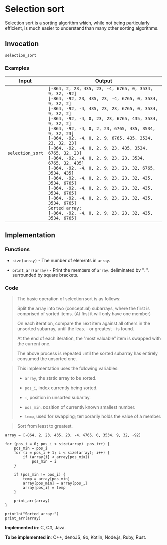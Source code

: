 # Selection sort

Selection sort is a sorting algorithm which, while not being particularly efficient, is much easier to understand than many other sorting algorithms.

## Invocation

`selection_sort`

### Examples

| Input            | Output                                                    |
| ---------------- | --------------------------------------------------------- |
| `selection_sort` | `[-864, 2, 23, 435, 23, -4, 6765, 0, 3534, 9, 32, -92]`<br> `[-864, -92, 23, 435, 23, -4, 6765, 0, 3534, 9, 32, 2]`<br> `[-864, -92, -4, 435, 23, 23, 6765, 0, 3534, 9, 32, 2]`<br> `[-864, -92, -4, 0, 23, 23, 6765, 435, 3534, 9, 32, 2]`<br> `[-864, -92, -4, 0, 2, 23, 6765, 435, 3534, 9, 32, 23]`<br> `[-864, -92, -4, 0, 2, 9, 6765, 435, 3534, 23, 32, 23]`<br> `[-864, -92, -4, 0, 2, 9, 23, 435, 3534, 6765, 32, 23]`<br> `[-864, -92, -4, 0, 2, 9, 23, 23, 3534, 6765, 32, 435]`<br> `[-864, -92, -4, 0, 2, 9, 23, 23, 32, 6765, 3534, 435]`<br> `[-864, -92, -4, 0, 2, 9, 23, 23, 32, 435, 3534, 6765]`<br> `[-864, -92, -4, 0, 2, 9, 23, 23, 32, 435, 3534, 6765]`<br> `[-864, -92, -4, 0, 2, 9, 23, 23, 32, 435, 3534, 6765]`<br> `Sorted array:`<br> `[-864, -92, -4, 0, 2, 9, 23, 23, 32, 435, 3534, 6765]`<br> |

## Implementation

### Functions

- `size(array)` - The number of elements in `array`.

- `print_arr(array)` - Print the members of `array`, deliminated by ", ", surrounded by square brackets.

### Code

> The basic operation of selection sort is as follows:
>
> Split the array into two (conceptual) subarrays, where the first is comprised of sorted items. (At first it will only have one member)
>
> On each iteration, compare the next item against all others in the unsorted subarray, until the least - or greatest - is found.
>
> At the end of each iteration, the "most valuable" item is swapped with the current one.
>
> The above process is repeated until the sorted subarray has entirely consumed the unsorted one.

> This implementation uses the following variables:
>
> - `array`, the static array to be sorted.
>
> - `pos_i`, index currently being sorted.
>
> - `i`, position in unsorted subarray.
>
> - `pos_min`, position of currently known smallest number.
>
> - `temp`, used for swapping; temporarily holds the value of a member.

> Sort from least to greatest.

```
array = [-864, 2, 23, 435, 23, -4, 6765, 0, 3534, 9, 32, -92]

for (pos_i = 0; pos_i < size(array); pos_i++) {
    pos_min = pos_i
    for (i = pos_i + 1; i < size(array); i++) {
        if (array[i] < array[pos_min])
            pos_min = i
    }

    if (pos_min != pos_i) {
        temp = array[pos_min]
        array[pos_min] = array[pos_i]
        array[pos_i] = temp
    }

    print_arr(array)
}

println("Sorted array:")
print_arr(array)
```

**Implemented in**: C, C#, Java.

**To be implemented in**: C++, denoJS, Go, Kotlin, Node.js, Ruby, Rust.


